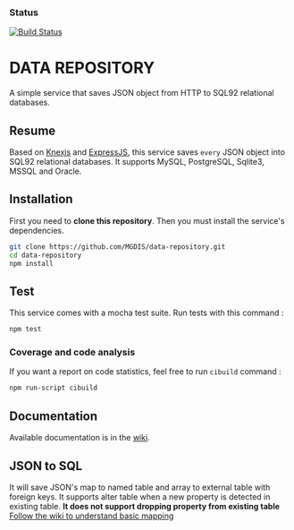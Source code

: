 ### Status
[![Build Status](https://travis-ci.org/MGDIS/data-repository.svg?branch=master)](https://travis-ci.org/MGDIS/data-repository)

# DATA REPOSITORY

A simple service that saves JSON object from HTTP to SQL92 relational databases.

## Resume

Based on [Knexjs](https://github.com/tgriesser/knex) and [ExpressJS](http://expressjs.com/), this service saves `every` JSON object into SQL92 relational databases. It supports MySQL, PostgreSQL, Sqlite3, MSSQL and Oracle.

## Installation

First you need to **clone this repository**.
Then you must install the service's dependencies.
```sh
git clone https://github.com/MGDIS/data-repository.git
cd data-repository
npm install
```

## Test

This service comes with a mocha test suite. Run tests with this command :
```sh
npm test
```

### Coverage and code analysis

If you want a report on code statistics, feel free to run `cibuild` command :
```sh
npm run-script cibuild
```

## Documentation

Available documentation is in the [wiki](https://github.com/MGDIS/data-repository/wiki).

## JSON to SQL

It will save JSON's map to named table and array to external table with foreign keys. 
It supports alter table when a new property is detected in existing table.
**It does not support dropping property from existing table**
[Follow the wiki to understand basic mapping](https://github.com/MGDIS/data-repository/wiki/JSON2SQL)
